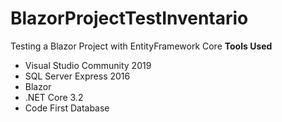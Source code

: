 # BlazorProjectTestInventario
Testing a Blazor Project with EntityFramework Core
**Tools Used**

- Visual Studio Community 2019
- SQL Server Express 2016
- Blazor
- .NET Core 3.2 
- Code First Database
